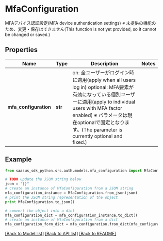 # MfaConfiguration

MFAデバイス認証設定(MFA device authentication settings) ※ 未提供の機能のため、変更・保存はできません(This function is not yet provided, so it cannot be changed or saved.) 

## Properties
Name | Type | Description | Notes
------------ | ------------- | ------------- | -------------
**mfa_configuration** | **str** | on: 全ユーザーがログイン時に適用(apply when all users log in) optional: MFA要素が有効になっている個別ユーザーに適用(apply to individual users with MFA factor enabled) ※ パラメータは現在optionalで固定となります。(The parameter is currently optional and fixed.)  | 

## Example

```python
from saasus_sdk_python.src.auth.models.mfa_configuration import MfaConfiguration

# TODO update the JSON string below
json = "{}"
# create an instance of MfaConfiguration from a JSON string
mfa_configuration_instance = MfaConfiguration.from_json(json)
# print the JSON string representation of the object
print MfaConfiguration.to_json()

# convert the object into a dict
mfa_configuration_dict = mfa_configuration_instance.to_dict()
# create an instance of MfaConfiguration from a dict
mfa_configuration_form_dict = mfa_configuration.from_dict(mfa_configuration_dict)
```
[[Back to Model list]](../README.md#documentation-for-models) [[Back to API list]](../README.md#documentation-for-api-endpoints) [[Back to README]](../README.md)


